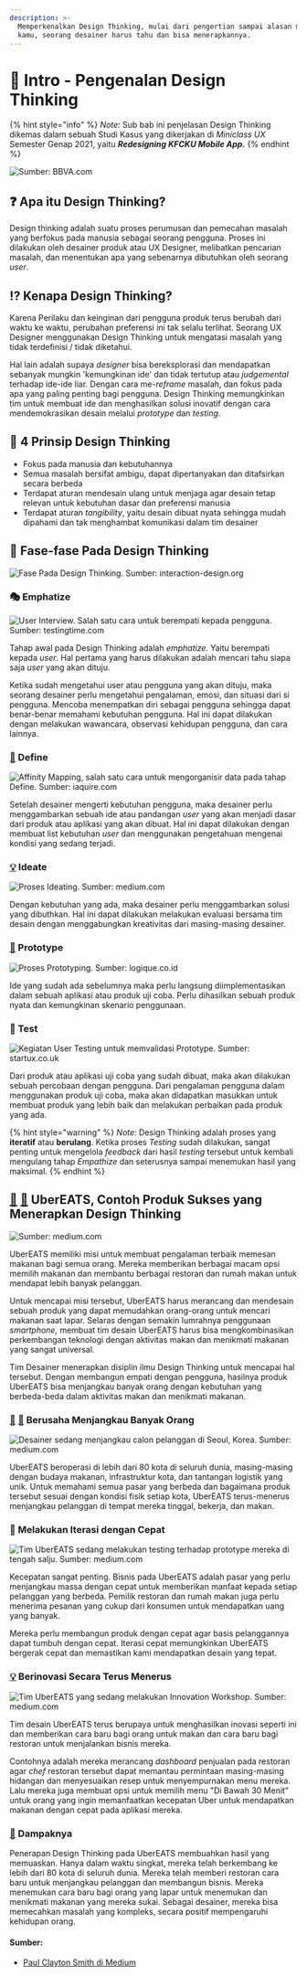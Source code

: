 ```yaml
---
description: >-
  Memperkenalkan Design Thinking, mulai dari pengertian sampai alasan mengapa
  kamu, seorang desainer harus tahu dan bisa menerapkannya.
---
```


# 📌 Intro - Pengenalan Design Thinking

{% hint style="info" %}
_Note:_ Sub bab ini penjelasan Design Thinking dikemas dalam sebuah Studi Kasus yang dikerjakan di _Miniclass UX_ Semester Genap 2021, yaitu _**Redesigning KFCKU Mobile App.**_
{% endhint %}

![Sumber: BBVA.com](../.gitbook/assets/image%20%288%29.png)

## ❓ Apa itu Design Thinking?

Design thinking adalah suatu proses perumusan dan pemecahan masalah yang berfokus pada manusia sebagai seorang pengguna. Proses ini dilakukan oleh desainer produk atau UX Designer, melibatkan pencarian masalah, dan menentukan apa yang sebenarnya dibutuhkan oleh seorang _user_.

## ⁉ Kenapa Design Thinking?

Karena Perilaku dan keinginan dari pengguna produk terus berubah dari waktu ke waktu, perubahan preferensi ini tak selalu terlihat. Seorang UX Designer menggunakan Design Thinking untuk mengatasi masalah yang tidak terdefinisi / tidak diketahui. 

Hal lain adalah supaya _designer_ bisa bereksplorasi dan mendapatkan sebanyak mungkin 'kemungkinan ide' dan tidak tertutup atau _judgemental_ terhadap ide-ide liar. Dengan cara me-_reframe_ masalah, dan fokus pada apa yang paling penting bagi pengguna. Design Thinking memungkinkan tim untuk membuat ide dan menghasilkan solusi inovatif dengan cara mendemokrasikan desain melalui _prototype_ dan _testing_.

## 📒 4 Prinsip Design Thinking

* Fokus pada manusia dan kebutuhannya
* Semua masalah bersifat ambigu, dapat dipertanyakan dan ditafsirkan secara berbeda
* Terdapat aturan mendesain ulang untuk menjaga agar desain tetap relevan untuk kebutuhan dasar dan preferensi manusia
* Terdapat aturan _tangibility_, yaitu desain dibuat nyata sehingga mudah dipahami dan tak menghambat komunikasi dalam tim desainer

## 🎢 Fase-fase Pada Design Thinking

![Fase Pada Design Thinking. Sumber: interaction-design.org](../.gitbook/assets/image%20%289%29.png)

### 🎭 Emphatize

![User Interview. Salah satu cara untuk berempati kepada pengguna. Sumber: testingtime.com](../.gitbook/assets/image%20%284%29.png)

Tahap awal pada Design Thinking adalah _emphatize_. Yaitu berempati kepada _user_. Hal pertama yang harus dilakukan adalah mencari tahu siapa saja _user_ yang akan dituju. 

Ketika sudah mengetahui user atau pengguna yang akan dituju, maka seorang desainer perlu mengetahui pengalaman, emosi, dan situasi dari si pengguna. Mencoba menempatkan diri sebagai pengguna sehingga dapat benar-benar memahami kebutuhan pengguna. Hal ini dapat dilakukan dengan melakukan wawancara, observasi kehidupan pengguna, dan cara lainnya.

### [📎](https://emojipedia.org/paperclip/) Define

![Affinity Mapping, salah satu cara untuk mengorganisir data pada tahap Define. Sumber: iaquire.com](../.gitbook/assets/image.png)

Setelah desainer mengerti kebutuhan pengguna, maka desainer perlu menggambarkan sebuah ide atau pandangan _user_ yang akan menjadi dasar dari produk atau aplikasi yang akan dibuat. Hal ini dapat dilakukan dengan membuat list kebutuhan _user_ dan menggunakan pengetahuan mengenai kondisi yang sedang terjadi.

### [💡](https://emojipedia.org/light-bulb/) Ideate

![Proses Ideating. Sumber: medium.com](../.gitbook/assets/image%20%286%29.png)

Dengan kebutuhan yang ada, maka desainer perlu menggambarkan solusi yang dibuthkan. Hal ini dapat dilakukan melakukan evaluasi bersama tim desain dengan menggabungkan kreativitas dari masing-masing desainer.

### [📱](https://emojipedia.org/mobile-phone/) Prototype

![Proses Prototyping. Sumber: logique.co.id](../.gitbook/assets/image%20%2811%29.png)

Ide yang sudah ada sebelumnya maka perlu langsung diimplementasikan dalam sebuah aplikasi atau produk uji coba. Perlu dihasilkan sebuah produk nyata dan kemungkinan skenario penggunaan.

### 💉 Test

![Kegiatan User Testing untuk memvalidasi Prototype. Sumber: startux.co.uk](../.gitbook/assets/image%20%285%29.png)

Dari produk atau aplikasi uji coba yang sudah dibuat, maka akan dilakukan sebuah percobaan dengan pengguna. Dari pengalaman pengguna dalam menggunakan produk uji coba, maka akan didapatkan masukkan untuk membuat produk yang lebih baik dan melakukan perbaikan pada produk yang ada.

{% hint style="warning" %}
_Note_: Design Thinking adalah proses yang **iteratif** atau **berulang**. Ketika proses _Testing_ sudah dilakukan, sangat penting untuk mengelola _feedback_ dari hasil _testing_ tersebut untuk kembali mengulang tahap _Empathize_ dan seterusnya sampai menemukan hasil yang maksimal.
{% endhint %}

## [🍲](https://emojipedia.org/pot-of-food/) [🍛](https://emojipedia.org/curry-rice/) UberEATS, Contoh Produk Sukses yang Menerapkan Design Thinking

![Sumber: medium.com](../.gitbook/assets/image%20%2810%29.png)

UberEATS memiliki misi untuk membuat pengalaman terbaik memesan makanan bagi semua orang. Mereka memberikan berbagai macam opsi memilih makanan dan membantu berbagai restoran dan rumah makan untuk mendapat lebih banyak pelanggan.

Untuk mencapai misi tersebut, UberEATS harus merancang dan mendesain sebuah produk yang dapat memudahkan orang-orang untuk mencari makanan saat lapar. Selaras dengan semakin lumrahnya penggunaan _smartphone,_ membuat tim desain UberEATS harus bisa mengkombinasikan perkembangan teknologi dengan aktivitas makan dan menikmati makanan yang sangat universal.

Tim Desainer menerapkan disiplin ilmu Design Thinking untuk mencapai hal tersebut. Dengan membangun empati dengan pengguna, hasilnya produk UberEATS bisa menjangkau banyak orang dengan kebutuhan yang berbeda-beda dalam aktivitas makan dan menikmati makanan.

### [👨](https://emojipedia.org/man/) [👩](https://emojipedia.org/woman/) Berusaha Menjangkau Banyak Orang

![Desainer sedang menjangkau calon pelanggan di Seoul, Korea. Sumber: medium.com](../.gitbook/assets/image%20%2812%29.png)

UberEATS beroperasi di lebih dari 80 kota di seluruh dunia, masing-masing dengan budaya makanan, infrastruktur kota, dan tantangan logistik yang unik. Untuk memahami semua pasar yang berbeda dan bagaimana produk tersebut sesuai dengan kondisi fisik setiap kota, UberEATS terus-menerus menjangkau pelanggan di tempat mereka tinggal, bekerja, dan makan.

###  **🔁** Melakukan Iterasi dengan Cepat

![Tim UberEATS sedang melakukan testing terhadap prototype mereka di tengah salju. Sumber: medium.com](../.gitbook/assets/image%20%283%29.png)

Kecepatan sangat penting. Bisnis pada UberEATS adalah pasar yang perlu menjangkau massa dengan cepat untuk memberikan manfaat kepada setiap pelanggan yang berbeda. Pemilik restoran dan rumah makan juga perlu menerima pesanan yang cukup dari konsumen untuk mendapatkan uang yang banyak.

Mereka perlu membangun produk dengan cepat agar basis pelanggannya dapat tumbuh dengan cepat. Iterasi cepat memungkinkan UberEATS bergerak cepat dan memastikan kami mendapatkan desain yang tepat.

###  [💡](https://emojipedia.org/light-bulb/) Berinovasi Secara Terus Menerus

![Tim UberEATS yang sedang melakukan Innovation Workshop. Sumber: medium.com](../.gitbook/assets/image%20%282%29.png)

Tim desain UberEATS terus berupaya untuk menghasilkan inovasi seperti ini dan memberikan cara baru bagi orang untuk makan dan cara baru bagi restoran untuk menjalankan bisnis mereka.

Contohnya adalah mereka merancang _dashboard_ penjualan pada restoran agar _chef_ restoran tersebut dapat memantau permintaan masing-masing hidangan dan menyesuaikan resep untuk menyempurnakan menu mereka. Lalu mereka juga membuat opsi untuk memilih menu "Di Bawah 30 Menit" untuk orang yang ingin memanfaatkan kecepatan Uber untuk mendapatkan makanan dengan cepat pada aplikasi mereka.

### [🎁](https://emojipedia.org/wrapped-gift/) Dampaknya

Penerapan Design Thinking pada UberEATS membuahkan hasil yang memuaskan. Hanya dalam waktu singkat, mereka telah berkembang ke lebih dari 80 kota di seluruh dunia. Mereka telah memberi restoran cara baru untuk menjangkau pelanggan dan membangun bisnis. Mereka menemukan cara baru bagi orang yang lapar untuk menemukan dan menikmati makanan yang mereka sukai. Sebagai desainer, mereka bisa memecahkan masalah yang kompleks, secara positif mempengaruhi kehidupan orang.

#### Sumber:

* [Paul Clayton Smith di Medium](https://medium.com/uber-design/how-we-design-on-the-ubereats-team-ff7c41fffb76)






